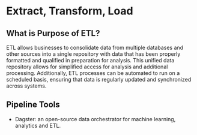 
# Extract, Transform, Load

## What is Purpose of ETL?

ETL allows businesses to consolidate data from multiple databases and other sources into a single repository with data that has been properly formatted and qualified in preparation for analysis. This unified data repository allows for simplified access for analysis and additional processing. Additionally, ETL processes can be automated to run on a scheduled basis, ensuring that data is regularly updated and synchronized across systems.

## Pipeline Tools

- Dagster: an open-source data orchestrator for machine learning, analytics and ETL.
